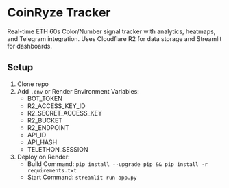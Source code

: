 # CoinRyze Tracker

Real-time ETH 60s Color/Number signal tracker with analytics, heatmaps, and Telegram integration. Uses Cloudflare R2 for data storage and Streamlit for dashboards.

## Setup

1. Clone repo
2. Add `.env` or Render Environment Variables:
   - BOT_TOKEN
   - R2_ACCESS_KEY_ID
   - R2_SECRET_ACCESS_KEY
   - R2_BUCKET
   - R2_ENDPOINT
   - API_ID
   - API_HASH
   - TELETHON_SESSION
3. Deploy on Render:
   - Build Command: `pip install --upgrade pip && pip install -r requirements.txt`
   - Start Command: `streamlit run app.py`
